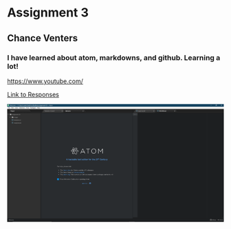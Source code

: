 # Assignment 3
## Chance Venters
### I have learned about atom, markdowns, and github. Learning a lot!

https://www.youtube.com/

[Link to Responses](C:\Users\vente\OneDrive\Desktop\assignment-03\responses.txt)

![Step 4 Photo with relative URL](https://github.com/ChanceVenters/MART341-WebDesign/blob/master/assignment-03/images/step%204.PNG) 
